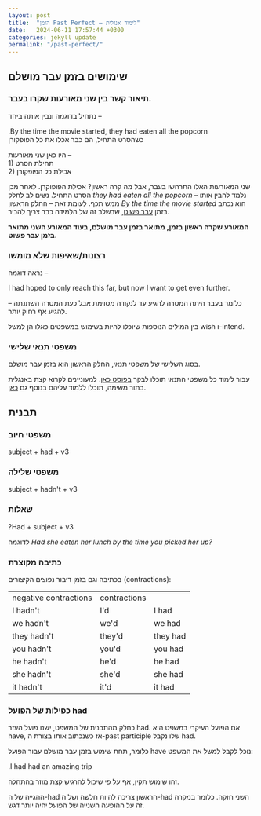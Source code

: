 ```yaml
---
layout: post
title:  "הזמן Past Perfect – לימוד אנגלית"
date:   2024-06-11 17:57:44 +0300
categories: jekyll update
permalink: "/past-perfect/"
---
```


<h2>שימושים בזמן עבר מושלם</h2>

<h3>תיאור קשר בין שני מאורעות שקרו בעבר.</h3>

<p>נתחיל בדוגמה ונבין אותה ביחד –</p>

<div class="card">
  <div class="card-body">
    .By the time the movie started, they had eaten all the popcorn <br>
    כשהסרט התחיל, הם כבר אכלו את כל הפופקורן
  </div>
</div>


<p>היו כאן שני מאורעות – <br>1) תחילת הסרט<br>2) אכילת כל הפופקורן</p>

<p>שני המאורעות האלו התרחשו בעבר, אבל מה קרה ראשון? אכילת הפופוקרן. לאחר מכן הסרט התחיל. נשים לב לחלק <em>they had eaten all the popcorn</em> – נלמד להבין אותו ממש תכף. לעומת זאת – החלק הראשון <em>By the time the movie started</em> הוא נכתב בזמן <a href="/past-simple/" title="עבר פשוט">עבר פשוט</a>, שבשלב זה של הלמידה כבר צריך להכיר.</p>

<p><strong>המאורע שקרה ראשון בזמן, מתואר בזמן עבר מושלם, בעוד המאורע השני מתואר בזמן עבר פשוט.</strong></p>

<h3>רצונות/שאיפות שלא מומשו</h3>

<p>נראה דוגמה –</p>

<div class="card" dir="ltr">
  <div class="card-body">
    I had hoped to only reach this far, but now I want to get even further.
  </div>
</div>

<p>כלומר בעבר היתה המטרה להגיע עד לנקודה מסוימת אבל כעת המטרה השתנתה – להגיע אף רחוק יותר.</p>

<p>בין המילים הנוספות שיוכלו להיות בשימוש במשפטים כאלו הן למשל wish ו-intend.</p>

<h3>משפטי תנאי שלישי</h3>

<p> בסוג השלישי של משפטי תנאי, החלק הראשון הוא בזמן עבר מושלם.</p>

<p>עבור לימוד כל משפטי התנאי תוכלו לבקר <a href="/conditionals/" title="בפוסט כאן">בפוסט כאן</a>. למעוניינים לקרוא קצת באנגלית בתור משימה, תוכלו ללמוד עליהם בנוסף גם <a href="https://continuingstudies.uvic.ca/elc/studyzone/410/grammar/3cond/" title="כאן">כאן</a>.</p>

<h2>תבנית</h2>

<h3>משפטי חיוב</h3>

<div class="card text-center">
  <div class="card-body">
    subject + had + v3
  </div>
</div>


<h3>משפטי שלילה</h3>

<div class="card text-center">
  <div class="card-body">
    subject + hadn't + v3
  </div>
</div>

<h3>שאלות</h3>

<div class="card text-center">
  <div class="card-body">
    ?Had + subject + v3
  </div>
</div>

<p>לדוגמה <em>Had she eaten her lunch by the time you picked her up?</em></p>

<h3>כתיבה מקוצרת</h3>

<p>בכתיבה וגם בזמן דיבור נפוצים הקיצורים (contractions):</p>

<div class="table-responsive">
<table class="table table-striped text-center">
    <tbody>
        <tr>
            <td>negative contractions</td>
            <td>contractions</td>
            <td></td>
        </tr>
        <tr>
            <td>I hadn't</td>
            <td>I'd</td>
            <td>I had</td>
        </tr>
        <tr>
            <td>we hadn't</td>
            <td>we'd</td>
            <td>we had</td>
        </tr>
        <tr>
            <td>they hadn't</td>
            <td>they'd</td>
            <td>they had</td>
        </tr>
        <tr>
            <td>you hadn't</td>
            <td>you'd</td>
            <td>you had</td>
        </tr>
        <tr>
            <td>he hadn't</td>
            <td>he'd</td>
            <td>he had</td>
        </tr>
        <tr>
            <td>she hadn't</td>
            <td>she'd</td>
            <td>she had</td>
        </tr>
        <tr>
            <td>it hadn't</td>
            <td>it'd</td>
            <td>it had</td>
        </tr>
    </tbody>
</table>
</div>

<h3>כפילות של הפועל had</h3>

<p>כחלק מהתבנית של המשפט, ישנו פועל העזר had. אם הפועל העיקרי במשפט הוא have, אז כשנכתוב אותו בצורת ה-past participle שלו נקבל had.</p>

<p>כלומר, תחת שימוש בזמן עבר מושלם עבור הפועל have נוכל לקבל למשל את המשפט:</p>

<p class="text-center">.I had had an amazing trip</p>

<p>זהו שימוש תקין, אף על פי שיכול להרגיש קצת מוזר בהתחלה.</p>

<p>ההגייה של ה-had הראשון צריכה להיות חלשה ושל ה-had השני חזקה. כלומר במקרה זה על ההופעה השנייה של הפועל יהיה יותר דגש.</p>
